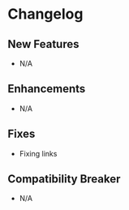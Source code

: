 # Changelog

## New Features

- N/A

## Enhancements

- N/A

## Fixes

- Fixing links

## Compatibility Breaker

- N/A

